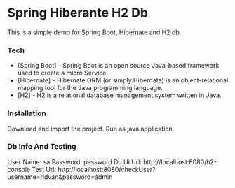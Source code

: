 # Spring Hiberante H2 Db

This is a simple demo for Spring Boot, Hibernate and H2 db.

### Tech
* [Spring Boot] - Spring Boot is an open source Java-based framework used to create a micro Service.
* [Hibernate] - Hibernate ORM (or simply Hibernate) is an object-relational mapping tool for the Java programming language.
* [H2] - H2 is a relational database management system written in Java.

### Installation
Download and import the project. Run as java application.

### Db Info And Testing
User Name: sa
Password: password
Db Ui Url: http://localhost:8080/h2-console
Test Url: http://localhost:8080/checkUser?username=ridvan&password=admin


